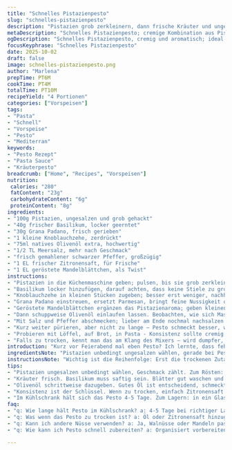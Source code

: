 ```yaml
---
title: "Schnelles Pistazienpesto"
slug: "schnelles-pistazienpesto"
description: "Pistazien grob zerkleinern, dann frische Kräuter und ungewöhnliche Zutaten für eine würzige Pesto-Variante einarbeiten. Statt Parmesan erst Grana Padano verwenden, intensiver und etwas nussiger. Knoblauch behutsam dosieren; direkter Kontakt mit dem Messer verbreitet oft zu viel Schärfe. Natives Olivenöl extra, aber achte auf Qualität, billiges Öl verdunkelt das Aroma. Salzen vorsichtig, Pistazien bringen bereits Eigengeschmack mit. Ergebnis cremig, mit feinem Crunch der Nüsse und Kräutergeschmack, der nicht dominiert. Ideal zu Pasta, Brot oder als Dip. Einfach, schnell, variabel – perfektes Last-Minute.</br>Erfahrung lehrt, kurz stoppen wenn die Masse beginnt, warm zu werden. Sonst schmeckt das Pesto eher matt als frisch. Identifiziere mit Fingerspitzengefühl die richtige Konsistenz – nicht zu flüssig, nicht zu trocken. Kleine Mengen probieren, mit Zitronensaft aktivieren. Unverzichtbarer kleiner Hack, nie zu viel zum Schluss reingeben."
metaDescription: "Schnelles Pistazienpesto; cremige Kombination aus Pistazien und Grana Padano, perfekt für Pasta oder als Dip. Schnell zubereitet in 10 Minuten."
ogDescription: "Schnelles Pistazienpesto, cremig und aromatisch; ideal für Pasta oder zum Dippen. In nur 10 Minuten bereit."
focusKeyphrase: "Schnelles Pistazienpesto"
date: 2025-10-02
draft: false
image: schnelles-pistazienpesto.png
author: "Marlena"
prepTime: PT6M
cookTime: PT4M
totalTime: PT10M
recipeYield: "4 Portionen"
categories: ["Vorspeisen"]
tags:
- "Pasta"
- "Schnell"
- "Vorspeise"
- "Pesto"
- "Mediterran"
keywords:
- "Pesto Rezept"
- "Pasta Sauce"
- "Kräuterpesto"
breadcrumb: ["Home", "Recipes", "Vorspeisen"]
nutrition: 
 calories: "280"
 fatContent: "23g"
 carbohydrateContent: "6g"
 proteinContent: "8g"
ingredients:
- "100g Pistazien, ungesalzen und grob gehackt"
- "40g frischer Basilikum, locker geerntet"
- "30g Grana Padano, frisch gerieben"
- "1 kleine Knoblauchzehe, zerdrückt"
- "75ml natives Olivenöl extra, hochwertig"
- "1/2 TL Meersalz, mehr nach Geschmack"
- "frisch gemahlener schwarzer Pfeffer, großzügig"
- "1 EL frischer Zitronensaft, für Frische"
- "1 EL geröstete Mandelblättchen, als Twist"
instructions:
- "Pistazien in die Küchenmaschine geben; pulsen, bis sie grob zerkleinert sind. Nicht zu lange, sonst geben sie zu viel Öl ab und die Konsistenz wird zu fettig."
- "Basilikum locker hinzufügen, darauf achten, dass keine Stiele zu grob sind – bitter und zäh."
- "Knoblauchzehe in kleinen Stücken zugeben; besser erst weniger, nachher kann man immer noch mehr rein."
- "Grana Padano einstreuen, ersetzt Parmesan, bringt feine Nussigkeit ohne Dominanz."
- "Geröstete Mandelblättchen ergänzen das Pistazienaroma; geben kleinen Crunch und setzen Geschmackskonterpunkte."
- "Dann schuppweise Olivenöl einlaufen lassen. Beobachten, wie sich Masse bindet; nicht sofort alles rein, sonst zu flüssig."
- "Mit Salz und Pfeffer abschmecken; lieber am Ende nochmal nachsalzen. Zitronensaft zuletzt einrühren, bringt lebendige Frische, gibt Kick und balanciert."
- "Kurz weiter pürieren, aber nicht zu lange – Pesto schmeckt besser, wenn noch klein strukturierte Partikel da sind."
- "Probieren mit Löffel, auf Brot, in Pasta - Konsistenz sollte cremig, leicht körnig bleiben."
- "Falls zu trocken, kennt man das am Klang des Mixers – wird dumpfer, Heldentipp: noch etwas Öl oder Zitronensaft hinzufügen und nochmal sanft verarbeiten."
introduction: "Kurz vor Feierabend mal eben Pesto? Ich lernte, dass fehlende Zeit keine Ausrede ist für schlechtes Essen. Bin früher immer an zu grobem Zerhacken oder überöltem Pesto gescheitert. Pistazien geben ne andere Note als Pinienkerne – erdig, etwas süßer. Grana Padano ist in der Not ein heimlicher Held, hat bessere Lagerfähigkeit und Geschmack. Im Mix mit Zitronensaft entsteht ne ausgewogene Würze, unaufdringlich aber präsent. Die rohen Aromen halten sich gut, wenn man mit Gefühl püriert. Merke: Wichtiger als Timer ist, den Pesto-Finger am Puls zu haben. Blätter nicht zerreißen, sondern sanft unterheben. So bleibt Frische quasi konserviert."
ingredientsNote: "Pistazien unbedingt ungesalzen wählen, gerade bei Pesto macht der ursprüngliche Geschmack den Unterschied. Man kann sie vorab kurz rösten, das bringt mehr Tiefe und Röstaromen, aber Vorsicht: zu dunkel – bitter. Basilikum ist im Idealfall frisch und saftig, Nadeln oder welk raus. Grana Padano nehme ich, weil ich es halt lieber mag – Parmesan geht genauso. Knoblauch darf nie zu roh geschmeckt werden; zerdrücken bewirkt mehr Intensität als feines Hacken. Olivenöl am besten kaltgepresst – billiges Öl kippt später den Geschmack zu grasig und bitter. Zitronensaft frisch und sofort verwenden, keine Flaschenware. Die Mandelblättchen ergänzen Textur und Aroma, können auch durch Walnüsse ersetzt werden. Alternativ lässt sich das ganze auch mit Koriander oder Minze experimentieren. Ein einfaches tauschen, das ich immer dabei habe: Pistazien zu Walnuss für mehr Erdig- statt Nuss-Süße."
instructionsNote: "Wichtig ist die Reihenfolge: Erst die trockenen Zutaten zerkleinern, damit keine zu große Hitze entsteht und die Kräuter nach und nach rein. So verhindern wir Bitterkeit und Oxidation. Der Knoblauch kommt früh genug rein, damit er sich gut verteilt, aber nicht zu lange, da sonst der rohe Geschmack überhandnimmt. Die Ölmenge bestimmt die Textur, daher schrittweise und behutsam zur Konsistenz führen. Muss nicht alles auf einen Schlag rein, lieber zweimal nachlegen als Erbsenzählen am Anfang. Wenn das Pesto zu trocken wirkt, lieber etwas Öl oder Zitronensaft zugeben und sanft mixen, nicht durchgehend hochpürieren. Das zerstört die Struktur und lässt Pesto muffig schmecken. Die Mandelblättchen fügen am Schluss Textur hinzu und sollten nur kurz untergehoben werden, kein Zerkleinern mehr, sonst geht der Effekt verloren. Beim Abschmecken darf man nicht geizig sein, salzen und pfeffern beeinflussen die Wahrnehmung deutlich. Temperatur des Mixbehälters: leicht lauwarm, nicht heiß – sonst wird das Aroma komisch und die Farbe dunkler. Pesto ist lebendig, keine statische Paste. Ab auf den Tisch, ohne Firlefanz."
tips:
- "Pistazien ungesalzen unbedingt wählen, Geschmack zählt. Zum Rösten: 5 Minuten bei 180 Grad, nicht zu viel Farbe. Ansonsten bitter. Von der Menge, experimentieren ist erlaubt. Aus der Tüte, ungeröstet ist oft einfacher."
- "Kräuter frisch. Basilikum muss saftig sein. Blätter gut waschen und trocknen, Stiele sollten weg. Knoblauch nur zerdrücken. Schärfe bleibt stark. Ich hab oft zu viel genommen. Besser mit wenig starten."
- "Olivenöl schrittweise dazugeben. Gutes Öl ist entscheidend, schmeckt grasig wenn billig. Bin mal bei der Menge zu schnell gewesen, Pesto wird flüssig. Beobachtbarkeit ist wichtig."
- "Konsistenz ist der Schlüssel. Wenn zu trocken, einfach Zitronensaft oder Öl einrühren. Aber nicht durchmixen. Zu viel Hitze zerstört das Aroma, besser sanft."
- "Im Kühlschrank hält sich das Pesto 4-5 Tage. Zum Lagern: in ein Glas füllen, Deckel drauf und kann mit Öl abgedeckt werden. Ein weiterer Hinweis: austrocknen vermeiden."
faq:
- "q: Wie lange hält Pesto im Kühlschrank? a: 4-5 Tage bei richtiger Lagerung. Kühl, luftdicht. Ich habe mal zwei Wochen gewartet. Dann war der Geschmack mies."
- "q: Was wenn das Pesto zu trocken ist? a: Öl oder Zitronensaft hinzugeben. Aber dosiert. Nicht einfach alles rein. Frische bringt Balance damit."
- "q: Kann ich andere Nüsse verwenden? a: Ja, Walnüsse oder Mandeln passen gut. Geschmack geht in eine andere Richtung. Manchmal mag ich den Erdnuss-Twist. Zuerst ausprobieren."
- "q: Wie kann ich Pesto schnell zubereiten? a: Organisiert vorbereiten. Zutaten bereitstellen. Reihenfolge beachten mit dem Hochmixen. Trockenes zuerst. Und: Zeit im Auge behalten."

---
```

